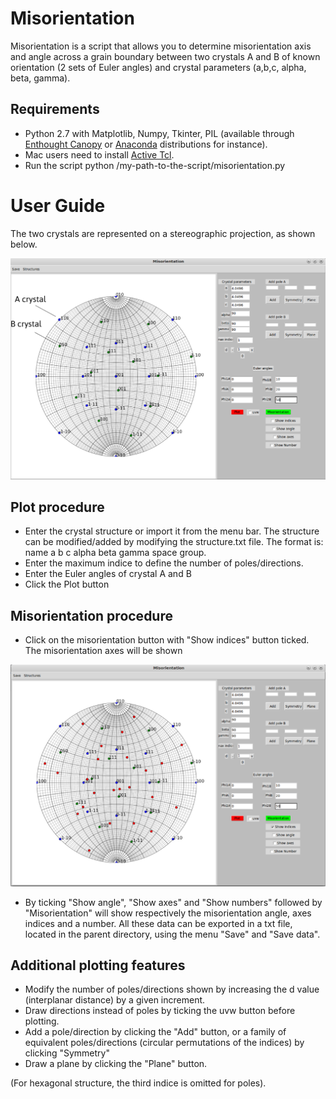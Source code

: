Misorientation
==============

Misorientation is a script that allows you to determine misorientation axis and angle across a grain boundary between two crystals A and B of known orientation (2 sets of Euler angles) and crystal parameters (a,b,c, alpha, beta, gamma). 

## Requirements
* Python 2.7 with Matplotlib, Numpy, Tkinter, PIL (available through [Enthought Canopy](https://store.enthought.com/downloads/) or [Anaconda](http://continuum.io/downloads) distributions for instance).
* Mac users need to install [Active Tcl](http://www.activestate.com/activetcl/downloads).
* Run the script python /my-path-to-the-script/misorientation.py

# User Guide


The two crystals are represented on a stereographic projection, as shown below. 

![img1](/img1.png?raw=true)

## Plot procedure
* Enter the crystal structure or import it from the menu bar. The structure can be modified/added by modifying the structure.txt file. The format is: name a b c alpha beta gamma space group. 
* Enter the maximum indice to define the number of poles/directions.
* Enter the Euler angles of crystal A and B
* Click the Plot button
 
## Misorientation procedure

* Click on the misorientation button with "Show indices" button ticked. The misorientation axes will be shown

![img2](/img2.png?raw=true)

* By ticking "Show angle", "Show axes" and "Show numbers" followed by "Misorientation" will show respectively the misorientation angle, axes indices and a number. All these data can be exported in a txt file, located in the parent directory, using the menu "Save" and "Save data".

## Additional plotting features
* Modify the number of poles/directions shown by increasing the d value (interplanar distance) by a given increment.
* Draw directions instead of poles by ticking the uvw button before plotting.
*  Add a pole/direction by clicking the "Add" button, or a family of equivalent poles/directions (circular permutations of the indices) by clicking "Symmetry"
*  Draw a plane by clicking the "Plane" button.

(For hexagonal structure, the third indice is omitted for poles).
